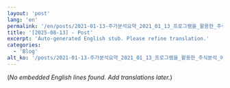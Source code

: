 ```yaml
---
layout: 'post'
lang: 'en'
permalink: '/en/posts/2021-01-13-주가분석요약_2021_01_13_프로그램을_활용한_주식분석_예상결과_17_47_48/'
title: '[2025-08-13] - Post'
excerpt: 'Auto-generated English stub. Please refine translation.'
categories:
  - 'Blog'
alt_ko: '/posts/2021-01-13-주가분석요약_2021_01_13_프로그램을_활용한_주식분석_예상결과_17_47_48/'
---
```


(*No embedded English lines found. Add translations later.*)
